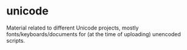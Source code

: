 # unicode
Material related to different Unicode projects, mostly fonts/keyboards/documents for (at the time of uploading) unencoded scripts.
